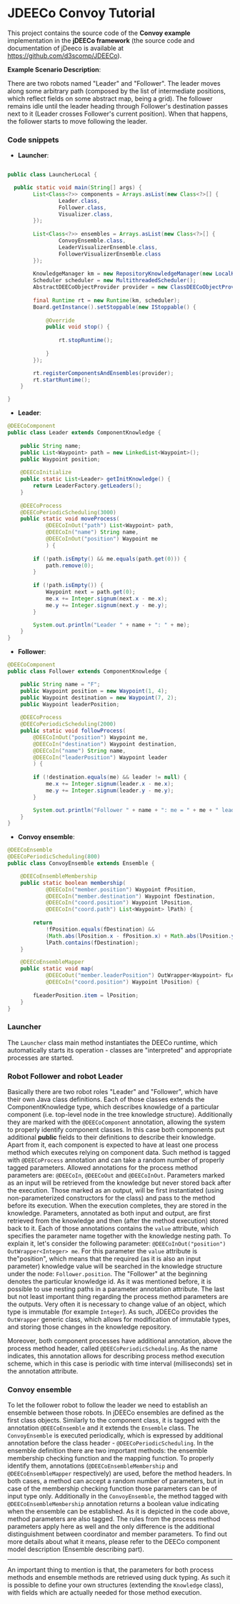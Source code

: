 JDEECo Convoy Tutorial
======================

This project contains the source code of the **Convoy example** implementation in the **jDEECo framework** (the source code and documentation of jDeeco is available at https://github.com/d3scomp/JDEECo).

**Example Scenario Description**:

There are two robots named "Leader" and "Follower". The leader moves along some arbitrary path (composed by the list of intermediate positions, which reflect fields on some abstract map, being a grid). The follower remains idle until the leader heading through Follower's destination passes next to it (Leader crosses Follower's current position). When that happens, the follower starts to move following the leader.

### Code snippets

* **Launcher**:
```java

public class LauncherLocal {

  public static void main(String[] args) {
		List<Class<?>> components = Arrays.asList(new Class<?>[] {
				Leader.class, 
				Follower.class,
				Visualizer.class,
		});
		
		List<Class<?>> ensembles = Arrays.asList(new Class<?>[] { 
				ConvoyEnsemble.class,
				LeaderVisualizerEnsemble.class,
				FollowerVisualizerEnsemble.class
		});
		
		KnowledgeManager km = new RepositoryKnowledgeManager(new LocalKnowledgeRepository());
		Scheduler scheduler = new MultithreadedScheduler();
		AbstractDEECoObjectProvider provider = new ClassDEECoObjectProvider(components, ensembles);
		
		final Runtime rt = new Runtime(km, scheduler);
		Board.getInstance().setStoppable(new IStoppable() {
			
			@Override
			public void stop() {
				
				rt.stopRuntime();
				
			}
		});

		rt.registerComponentsAndEnsembles(provider);
		rt.startRuntime();
	}

}
```

* **Leader**:
```java
@DEECoComponent
public class Leader extends ComponentKnowledge {
	
	public String name;
	public List<Waypoint> path = new LinkedList<Waypoint>();
	public Waypoint position;
	
	@DEECoInitialize
	public static List<Leader> getInitKnowledge() {
		return LeaderFactory.getLeaders();		
	}
	
	@DEECoProcess
	@DEECoPeriodicScheduling(3000)
	public static void moveProcess(
			@DEECoInOut("path") List<Waypoint> path,
			@DEECoIn("name") String name,
			@DEECoInOut("position") Waypoint me
			) {
		
		if (!path.isEmpty() && me.equals(path.get(0))) {
			path.remove(0);
		}
		
		if (!path.isEmpty()) {
			Waypoint next = path.get(0);
			me.x += Integer.signum(next.x - me.x);
			me.y += Integer.signum(next.y - me.y);
		}

		System.out.println("Leader " + name + ": " + me);
	}
}
```
* **Follower**:
```java
@DEECoComponent
public class Follower extends ComponentKnowledge {

	public String name = "F";
	public Waypoint position = new Waypoint(1, 4);
	public Waypoint destination = new Waypoint(7, 2);
	public Waypoint leaderPosition;
	
	@DEECoProcess
	@DEECoPeriodicScheduling(2000)
	public static void followProcess(
		@DEECoInOut("position") Waypoint me,
		@DEECoIn("destination") Waypoint destination, 
		@DEECoIn("name") String name, 
		@DEECoIn("leaderPosition") Waypoint leader 
		) {
		
		if (!destination.equals(me) && leader != null) {
			me.x += Integer.signum(leader.x - me.x);
			me.y += Integer.signum(leader.y - me.y);
		}

		System.out.println("Follower " + name + ": me = " + me + " leader = " + leader);
	}
}
```
* **Convoy ensemble**:
```java
@DEECoEnsemble
@DEECoPeriodicScheduling(800)
public class ConvoyEnsemble extends Ensemble {

	@DEECoEnsembleMembership
	public static boolean membership(
			@DEECoIn("member.position") Waypoint fPosition,
			@DEECoIn("member.destination") Waypoint fDestination,
			@DEECoIn("coord.position") Waypoint lPosition,
			@DEECoIn("coord.path") List<Waypoint> lPath) {
		
		return 
			!fPosition.equals(fDestination) &&
			(Math.abs(lPosition.x - fPosition.x) + Math.abs(lPosition.y - fPosition.y)) <= 2 &&
			lPath.contains(fDestination);
	}

	@DEECoEnsembleMapper
	public static void map(
			@DEECoOut("member.leaderPosition") OutWrapper<Waypoint> fLeaderPosition,
			@DEECoIn("coord.position") Waypoint lPosition) {
		
		fLeaderPosition.item = lPosition;
	}
}
```

### Launcher

The `Launcher` class main method instantiates the DEECo runtime, which automatically starts its operation - classes are "interpreted" and appropriate processes are started.

### Robot Follower and robot Leader

Basically there are two robot roles "Leader" and "Follower", which have their own Java class definitions.
Each of those classes extends the ComponentKnowledge type, which describes knowledge of a particular component (i.e. top-level node in the tree knowledge structure). Additionally they are marked with the `@DEECoComponent` annotation, allowing the system to properly identify component classes. In this case both components put additional **public** fields to their definitions to describe their knowledge.
Apart from it, each component is expected to have at least one process method which executes relying on component data. Such method is tagged with `@DEECoProcess` annotation and can take  a random number of properly tagged parameters. Allowed annotations for the process method parameters are:
`@DEECoIn`, `@DEECoOut` and `@DEECoInOut`. Parameters marked as an input will be retrieved from the knowledge but never stored back after the execution. Those marked as an output, will be first instantiated (using non-parameterized constructors for the class) and pass to the method before its execution. When the execution completes, they are stored in the knowledge. Parameters, annotated as both input and output, are first retrieved from the knowledge and then (after the method execution) stored back to it. Each of those annotations contains the `value` attribute, which specifies the parameter name together with the knowledge nesting path. To explain it, let's consider the following parameter:
`@DEECoInOut("position") OutWrapper<Integer> me`. For this parameter the `value` attribute is the"position", which means that the required (as it is also an input parameter) knowledge value will be searched in the knowledge structure under the node: `Follower.position`. The "Follower" at the beginning denotes the particular knowledge id. As it was mentioned before, it is possible to use nesting paths in a parameter annotation attribute.
The last but not least important thing regarding the process method parameters are the outputs. Very often it is necessary to change value of an object, which type is immutable (for example `Integer`). As such, JDEECo provides the `OutWrapper` generic class, which allows for modification of immutable types, and storing those changes in the knowledge repository.

Moreover, both component processes have additional annotation, above the process method header, called `@DEECoPeriodicScheduling`.
As the name indicates, this annotation allows for describing process method execution scheme, which in this case is periodic with time interval (milliseconds) set in the annotation attribute.

### Convoy ensemble

To let the follower robot to follow the leader we need to establish an ensemble between those robots.
In jDEECo ensembles are defined as the first class objects.
Similarly to the component class, it is tagged with the annotation `@DEECoEnsemble` and it extends the `Ensemble` class. The `ConvoyEnsemble` is executed periodically, which is expressed by additional annotation before the class header - `@DEECoPeriodicScheduling`.
In the ensemble definition there are two important methods: the ensemble membership checking function and the mapping function. To properly identify them, annotations (`@DEECoEnsembleMembership` and `@DEECoEnsembleMapper` respectively) are used, before the method headers. In both cases, a method can accept a random number of parameters, but in case of the membership checking function those parameters can be of input type only. Additionally in the `ConvoyEnsemble`, the method tagged with `@DEECoEnsembleMembership` annotation returns a boolean value indicating when the ensemble can be established. As it is depicted in the code above, method parameters are also tagged. The rules from the process method parameters apply here as well and the only difference is the additional distinguishment between coordinator and member parameters. To find out more details about what it means, please refer to the DEECo component model description (Ensemble describing part).

* * *

An important thing to mention is that, the parameters for both process methods and ensemble methods are retrieved using duck typing. As such it is possible to define your own structures (extending the `Knowledge` class), with fields which are actually needed for those method execution.
